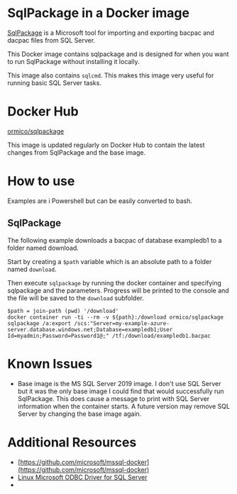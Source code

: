 # SqlPackage in a Docker image

[SqlPackage](https://docs.microsoft.com/en-us/sql/tools/sqlpackage?view=sql-server-ver15) is a Microsoft tool for importing and exporting bacpac and dacpac files from SQL Server.

This Docker image contains sqlpackage and is designed for when you want to run SqlPackage without installing it locally.

This image also contains `sqlcmd`. This makes this image very useful for running basic SQL Server tasks.

# Docker Hub

[ormico/sqlpackage](https://hub.docker.com/r/ormico/sqlpackage)

This image is updated regularly on Docker Hub to contain the latest changes from SqlPackage and the base image.

# How to use

Examples are i Powershell but can be easily converted to bash.

## SqlPackage
The following example downloads a bacpac of database exampledb1 to a folder named download.

Start by creating a `$path` variable which is an absolute path to a folder named `download`.

Then execute `sqlpackage` by running the docker container and specifying sqlpackage and the parameters. Progress will be printed to the console and the file will be saved to the `download` subfolder.
```
$path = join-path (pwd) '/download'
docker container run -ti --rm -v ${path}:/download ormico/sqlpackage sqlpackage /a:export /scs:"Server=my-example-azure-server.database.windows.net;Database=exampledb1;User Id=myadmin;Password=Password1@;" /tf:/download/exampledb1.bacpac
```

# Known Issues

* Base image is the MS SQL Server 2019 image. I don't use SQL Server but it was the only base image I could find that would successfully run SqlPackage. This does cause a message to print with SQL Server information when the container starts. A future version may remove SQL Server by changing the base image again.

# Additional Resources
* [https://github.com/microsoft/mssql-docker](https://github.com/microsoft/mssql-docker)
* [Linux Microsoft ODBC Driver for SQL Server](https://docs.microsoft.com/en-us/sql/connect/odbc/linux-mac/installing-the-microsoft-odbc-driver-for-sql-server?view=sql-server-ver15#ubuntu17)
* 